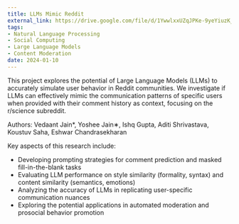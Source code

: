 ```yaml
---
title: LLMs Mimic Reddit
external_link: https://drive.google.com/file/d/1YwwlxxUZqJPKe-9yeYiuzK_q5-hp8-Q0/view?usp=sharing
tags:
- Natural Language Processing
- Social Computing
- Large Language Models
- Content Moderation
date: 2024-01-10
---
```


This project explores the potential of Large Language Models (LLMs) to accurately simulate user behavior in Reddit communities. We investigate if LLMs can effectively mimic the communication patterns of specific users when provided with their comment history as context, focusing on the r/science subreddit.

Authors: Vedaant Jain*, Yoshee Jain∗, Ishq Gupta, Aditi Shrivastava, Koustuv Saha, Eshwar Chandrasekharan
<!--more-->
Key aspects of this research include:

- Developing prompting strategies for comment prediction and masked fill-in-the-blank tasks
- Evaluating LLM performance on style similarity (formality, syntax) and content similarity (semantics, emotions)
- Analyzing the accuracy of LLMs in replicating user-specific communication nuances
- Exploring the potential applications in automated moderation and prosocial behavior promotion

